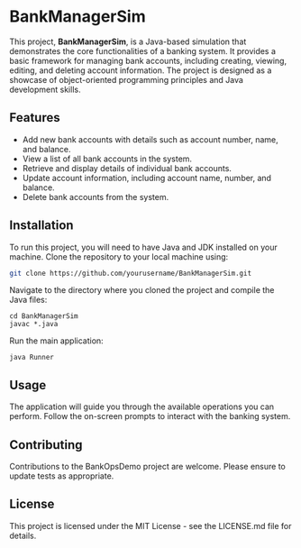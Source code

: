 # BankManagerSim

This project, **BankManagerSim**, is a Java-based simulation that demonstrates the core functionalities of a banking system. It provides a basic framework for managing bank accounts, including creating, viewing, editing, and deleting account information. The project is designed as a showcase of object-oriented programming principles and Java development skills.

## Features

- Add new bank accounts with details such as account number, name, and balance.
- View a list of all bank accounts in the system.
- Retrieve and display details of individual bank accounts.
- Update account information, including account name, number, and balance.
- Delete bank accounts from the system.

## Installation

To run this project, you will need to have Java and JDK installed on your machine. Clone the repository to your local machine using:

```bash
git clone https://github.com/yourusername/BankManagerSim.git
```

Navigate to the directory where you cloned the project and compile the Java files:

```
cd BankManagerSim
javac *.java
```

Run the main application:

```
java Runner
```

## Usage
The application will guide you through the available operations you can perform. Follow the on-screen prompts to interact with the banking system.

## Contributing
Contributions to the BankOpsDemo project are welcome. Please ensure to update tests as appropriate.

## License
This project is licensed under the MIT License - see the LICENSE.md file for details.

